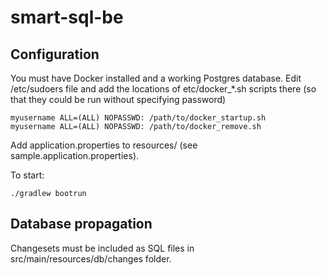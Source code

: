 # smart-sql-be

## Configuration
You must have Docker installed and a working Postgres database.
Edit /etc/sudoers file and add the locations of etc/docker_*.sh scripts
there (so that they could be run without specifying password)
```
myusername ALL=(ALL) NOPASSWD: /path/to/docker_startup.sh
myusername ALL=(ALL) NOPASSWD: /path/to/docker_remove.sh
```
Add application.properties to resources/ (see sample.application.properties). 

To start: 
```
./gradlew bootrun
```

## Database propagation
Changesets must be included as SQL files in src/main/resources/db/changes folder.
